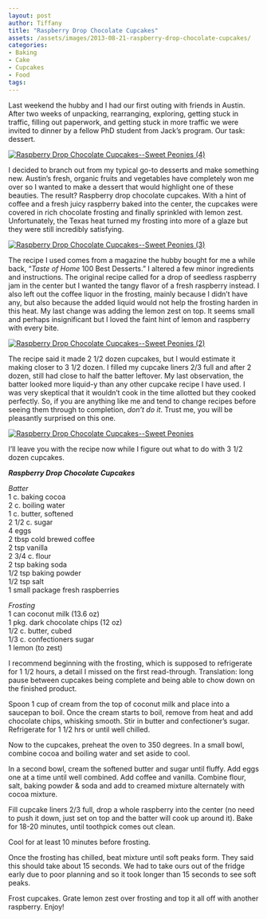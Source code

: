 ```yaml
---
layout: post
author: Tiffany
title: "Raspberry Drop Chocolate Cupcakes"
assets: /assets/images/2013-08-21-raspberry-drop-chocolate-cupcakes/
categories: 
- Baking
- Cake
- Cupcakes
- Food
tags: 
---
```


Last weekend the hubby and I had our first outing with friends in Austin. After two weeks of unpacking, rearranging, exploring, getting stuck in traffic, filling out paperwork, and getting stuck in more traffic we were invited to dinner by a fellow PhD student from Jack’s program. Our task: dessert.

[![Raspberry Drop Chocolate Cupcakes--Sweet Peonies (4)](jekyll_uploads/2013/08/Raspberry-Drop-Chocolate-Cupcakes-Sweet-Peonies-4-575x381.jpg)](http://www.sweetpeonies.com/2013/08/raspberry-drop-chocolate-cupcakes/raspberry-drop-chocolate-cupcakes-sweet-peonies-4/)

I decided to branch out from my typical go-to desserts and make something new. Austin’s fresh, organic fruits and vegetables have completely won me over so I wanted to make a dessert that would highlight one of these beauties. The result? Raspberry drop chocolate cupcakes. With a hint of coffee and a fresh juicy raspberry baked into the center, the cupcakes were covered in rich chocolate frosting and finally sprinkled with lemon zest. Unfortunately, the Texas heat turned my frosting into more of a glaze but they were still incredibly satisfying.

[![Raspberry Drop Chocolate Cupcakes--Sweet Peonies (3)](jekyll_uploads/2013/08/Raspberry-Drop-Chocolate-Cupcakes-Sweet-Peonies-3-575x381.jpg)](http://www.sweetpeonies.com/2013/08/raspberry-drop-chocolate-cupcakes/raspberry-drop-chocolate-cupcakes-sweet-peonies-3/)

The recipe I used comes from a magazine the hubby bought for me a while back, “_Taste of Home_ 100 Best Desserts.” I altered a few minor ingredients and instructions. The original recipe called for a drop of seedless raspberry jam in the center but I wanted the tangy flavor of a fresh raspberry instead. I also left out the coffee liquor in the frosting, mainly because I didn’t have any, but also because the added liquid would not help the frosting harden in this heat. My last change was adding the lemon zest on top. It seems small and perhaps insignificant but I loved the faint hint of lemon and raspberry with every bite.

[![Raspberry Drop Chocolate Cupcakes--Sweet Peonies (2)](jekyll_uploads/2013/08/Raspberry-Drop-Chocolate-Cupcakes-Sweet-Peonies-2-575x381.jpg)](http://www.sweetpeonies.com/2013/08/raspberry-drop-chocolate-cupcakes/raspberry-drop-chocolate-cupcakes-sweet-peonies-2/)

The recipe said it made 2 1/2 dozen cupcakes, but I would estimate it making closer to 3 1/2 dozen. I filled my cupcake liners 2/3 full and after 2 dozen, still had close to half the batter leftover. My last observation, the batter looked more liquid-y than any other cupcake recipe I have used. I was very skeptical that it wouldn’t cook in the time allotted but they cooked perfectly. So, if you are anything like me and tend to change recipes before seeing them through to completion, _don’t do it_. Trust me, you will be pleasantly surprised on this one.

[![Raspberry Drop Chocolate Cupcakes--Sweet Peonies](jekyll_uploads/2013/08/Raspberry-Drop-Chocolate-Cupcakes-Sweet-Peonies-575x381.jpg)](http://www.sweetpeonies.com/2013/08/raspberry-drop-chocolate-cupcakes/raspberry-drop-chocolate-cupcakes-sweet-peonies/)

I’ll leave you with the recipe now while I figure out what to do with 3 1/2 dozen cupcakes.

**_Raspberry Drop Chocolate Cupcakes_**

_Batter_  
1 c. baking cocoa  
2 c. boiling water  
1 c. butter, softened  
2 1/2 c. sugar  
4 eggs  
2 tbsp cold brewed coffee  
2 tsp vanilla  
2 3/4 c. flour  
2 tsp baking soda  
1/2 tsp baking powder  
1/2 tsp salt  
1 small package fresh raspberries

_Frosting_  
1 can coconut milk (13.6 oz)  
1 pkg. dark chocolate chips (12 oz)  
1/2 c. butter, cubed  
1/3 c. confectioners sugar  
1 lemon (to zest)

I recommend beginning with the frosting, which is supposed to refrigerate for 1 1/2 hours, a detail I missed on the first read-through. Translation: long pause between cupcakes being complete and being able to chow down on the finished product.

Spoon 1 cup of cream from the top of coconut milk and place into a saucepan to boil. Once the cream starts to boil, remove from heat and add chocolate chips, whisking smooth. Stir in butter and confectioner’s sugar. Refrigerate for 1 1/2 hrs or until well chilled.

Now to the cupcakes, preheat the oven to 350 degrees. In a small bowl, combine cocoa and boiling water and set aside to cool.

In a second bowl, cream the softened butter and sugar until fluffy. Add eggs one at a time until well combined. Add coffee and vanilla. Combine flour, salt, baking powder & soda and add to creamed mixture alternately with cocoa mixture.

Fill cupcake liners 2/3 full, drop a whole raspberry into the center (no need to push it down, just set on top and the batter will cook up around it). Bake for 18-20 minutes, until toothpick comes out clean.

Cool for at least 10 minutes before frosting.

Once the frosting has chilled, beat mixture until soft peaks form. They said this should take about 15 seconds. We had to take ours out of the fridge early due to poor planning and so it took longer than 15 seconds to see soft peaks.

Frost cupcakes. Grate lemon zest over frosting and top it all off with another raspberry. Enjoy!